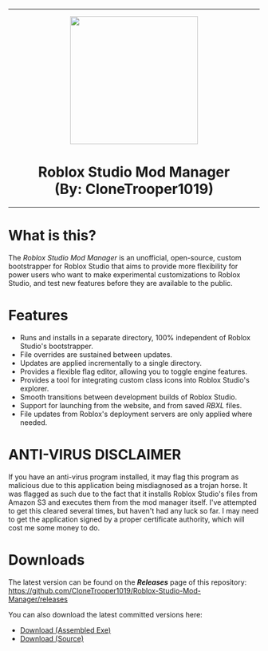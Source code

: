 <hr/>

<p align="center">
  <img width="256" height="256" src="https://raw.githubusercontent.com/CloneTrooper1019/Roblox-Studio-Mod-Manager/master/ProjectSrc/Resources/Logo.png"><h1 align=center>Roblox Studio Mod Manager<br/>(By: CloneTrooper1019)</h1>
  
</p>

<hr/>

# What is this?

The _Roblox Studio Mod Manager_ is an unofficial, open-source, custom bootstrapper for Roblox Studio that aims to provide more flexibility for power users who want to make experimental customizations to Roblox Studio, and test new features before they are available to the public.

# Features
* Runs and installs in a separate directory, 100% independent of Roblox Studio's bootstrapper.
* File overrides are sustained between updates.
* Updates are applied incrementally to a single directory.
* Provides a flexible flag editor, allowing you to toggle engine features.
* Provides a tool for integrating custom class icons into Roblox Studio's explorer.
* Smooth transitions between development builds of Roblox Studio.
* Support for launching from the website, and from saved _RBXL_ files.
* File updates from Roblox's deployment servers are only applied where needed.

# ANTI-VIRUS DISCLAIMER

If you have an anti-virus program installed, it may flag this program as malicious due to this application being misdiagnosed as a trojan horse. It was flagged as such due to the fact that it installs Roblox Studio's files from Amazon S3 and executes them from the mod manager itself. I've attempted to get this cleared several times, but haven't had any luck so far. I may need to get the application signed by a proper certificate authority, which will cost me some money to do.

# Downloads

The latest version can be found on the ***Releases*** page of this repository:<br/>
https://github.com/CloneTrooper1019/Roblox-Studio-Mod-Manager/releases

You can also download the latest committed versions here:
* <a href="https://github.com/CloneTrooper1019/Roblox-Studio-Mod-Manager/raw/master/RobloxStudioModManager.zip">Download (Assembled Exe)</a></h1>
* <a href="https://github.com/CloneTrooper1019/Roblox-Studio-Mod-Manager/archive/master.zip">Download (Source)</a>
